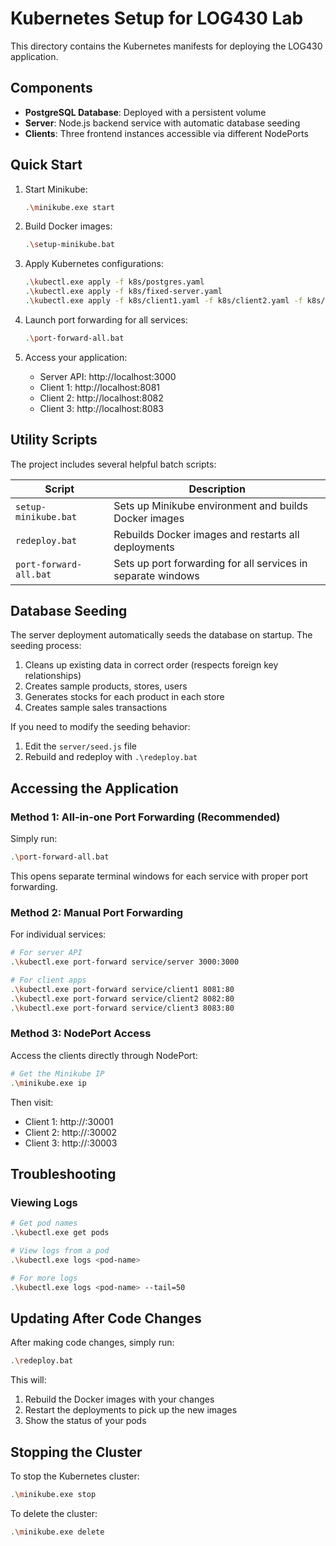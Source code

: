 # Kubernetes Setup for LOG430 Lab

This directory contains the Kubernetes manifests for deploying the LOG430 application.

## Components

- **PostgreSQL Database**: Deployed with a persistent volume
- **Server**: Node.js backend service with automatic database seeding
- **Clients**: Three frontend instances accessible via different NodePorts

## Quick Start

1. Start Minikube:

   ```bash
   .\minikube.exe start
   ```

2. Build Docker images:

   ```bash
   .\setup-minikube.bat
   ```

3. Apply Kubernetes configurations:

   ```bash
   .\kubectl.exe apply -f k8s/postgres.yaml
   .\kubectl.exe apply -f k8s/fixed-server.yaml
   .\kubectl.exe apply -f k8s/client1.yaml -f k8s/client2.yaml -f k8s/client3.yaml
   ```

4. Launch port forwarding for all services:

   ```bash
   .\port-forward-all.bat
   ```

5. Access your application:
   - Server API: http://localhost:3000
   - Client 1: http://localhost:8081
   - Client 2: http://localhost:8082
   - Client 3: http://localhost:8083

## Utility Scripts

The project includes several helpful batch scripts:

| Script                 | Description                                                  |
| ---------------------- | ------------------------------------------------------------ |
| `setup-minikube.bat`   | Sets up Minikube environment and builds Docker images        |
| `redeploy.bat`         | Rebuilds Docker images and restarts all deployments          |
| `port-forward-all.bat` | Sets up port forwarding for all services in separate windows |

## Database Seeding

The server deployment automatically seeds the database on startup. The seeding process:

1. Cleans up existing data in correct order (respects foreign key relationships)
2. Creates sample products, stores, users
3. Generates stocks for each product in each store
4. Creates sample sales transactions

If you need to modify the seeding behavior:

1. Edit the `server/seed.js` file
2. Rebuild and redeploy with `.\redeploy.bat`

## Accessing the Application

### Method 1: All-in-one Port Forwarding (Recommended)

Simply run:

```bash
.\port-forward-all.bat
```

This opens separate terminal windows for each service with proper port forwarding.

### Method 2: Manual Port Forwarding

For individual services:

```bash
# For server API
.\kubectl.exe port-forward service/server 3000:3000

# For client apps
.\kubectl.exe port-forward service/client1 8081:80
.\kubectl.exe port-forward service/client2 8082:80
.\kubectl.exe port-forward service/client3 8083:80
```

### Method 3: NodePort Access

Access the clients directly through NodePort:

```bash
# Get the Minikube IP
.\minikube.exe ip
```

Then visit:

- Client 1: http://<minikube-ip>:30001
- Client 2: http://<minikube-ip>:30002
- Client 3: http://<minikube-ip>:30003

## Troubleshooting

### Viewing Logs

```bash
# Get pod names
.\kubectl.exe get pods

# View logs from a pod
.\kubectl.exe logs <pod-name>

# For more logs
.\kubectl.exe logs <pod-name> --tail=50
```

## Updating After Code Changes

After making code changes, simply run:

```bash
.\redeploy.bat
```

This will:

1. Rebuild the Docker images with your changes
2. Restart the deployments to pick up the new images
3. Show the status of your pods

## Stopping the Cluster

To stop the Kubernetes cluster:

```bash
.\minikube.exe stop
```

To delete the cluster:

```bash
.\minikube.exe delete
```
